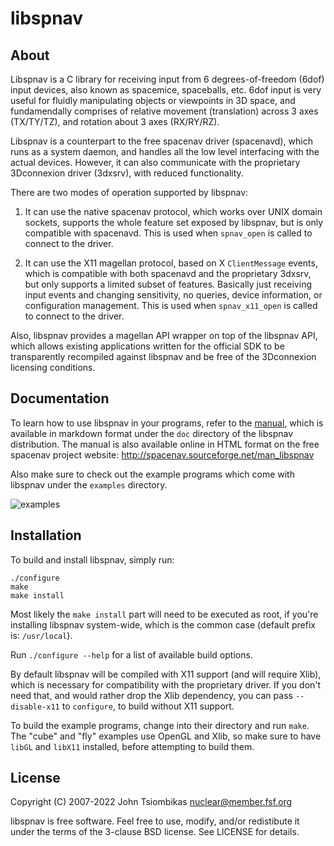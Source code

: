 libspnav
========

About
-----
Libspnav is a C library for receiving input from 6 degrees-of-freedom (6dof)
input devices, also known as spacemice, spaceballs, etc. 6dof input is very
useful for fluidly manipulating objects or viewpoints in 3D space, and
fundamendally comprises of relative movement (translation) across 3 axes
(TX/TY/TZ), and rotation about 3 axes (RX/RY/RZ).

Libspnav is a counterpart to the free spacenav driver (spacenavd), which runs as
a system daemon, and handles all the low level interfacing with the actual
devices. However, it can also communicate with the proprietary 3Dconnexion
driver (3dxsrv), with reduced functionality.

There are two modes of operation supported by libspnav:

  1. It can use the native spacenav protocol, which works over UNIX domain
     sockets, supports the whole feature set exposed by libspnav, but is only
     compatible with spacenavd. This is used when `spnav_open` is called to
     connect to the driver.

  2. It can use the X11 magellan protocol, based on X `ClientMessage` events,
     which is compatible with both spacenavd and the proprietary 3dxsrv, but
     only supports a limited subset of features. Basically just receiving input
     events and changing sensitivity, no queries, device information, or
     configuration management. This is used when `spnav_x11_open` is called to
     connect to the driver.

Also, libspnav provides a magellan API wrapper on top of the libspnav API, which
allows existing applications written for the official SDK to be transparently
recompiled against libspnav and be free of the 3Dconnexion licensing conditions.

Documentation
-------------
To learn how to use libspnav in your programs, refer to the [manual](doc/manual.md),
which is available in markdown format under the `doc` directory of the libspnav
distribution. The manual is also available online in HTML format on the free
spacenav project website: http://spacenav.sourceforge.net/man_libspnav

Also make sure to check out the example programs which come with libspnav under
the `examples` directory.

![examples](http://spacenav.sourceforge.net/images/exbar.png)


Installation
------------
To build and install libspnav, simply run:

    ./configure
    make
    make install

Most likely the `make install` part will need to be executed as root, if you're
installing libspnav system-wide, which is the common case
(default prefix is: `/usr/local`).

Run `./configure --help` for a list of available build options.

By default libspnav will be compiled with X11 support (and will require Xlib),
which is necessary for compatibility with the proprietary driver. If you don't
need that, and would rather drop the Xlib dependency, you can pass
`--disable-x11` to `configure`, to build without X11 support.

To build the example programs, change into their directory and run `make`. The
"cube" and "fly" examples use OpenGL and Xlib, so make sure to have `libGL` and
`libX11` installed, before attempting to build them.


License
-------
Copyright (C) 2007-2022 John Tsiombikas <nuclear@member.fsf.org>

libspnav is free software. Feel free to use, modify, and/or redistibute it
under the terms of the 3-clause BSD license. See LICENSE for details.
